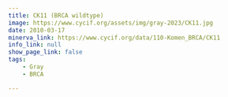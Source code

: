 ```yaml
---
title: CK11 (BRCA wildtype)
image: https://www.cycif.org/assets/img/gray-2023/CK11.jpg
date: 2010-03-17
minerva_link: https://www.cycif.org/data/110-Komen_BRCA/CK11
info_link: null
show_page_link: false
tags:
    - Gray
    - BRCA

---
```

